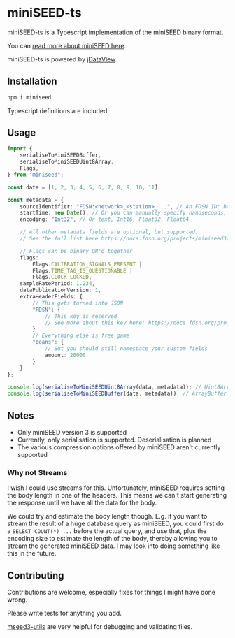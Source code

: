 # miniSEED-ts

miniSEED-ts is a Typescript implementation of the miniSEED binary format.

You can [read more about miniSEED here](https://docs.fdsn.org/projects/miniseed3/en/latest/index.html).

miniSEED-ts is powered by [jDataView](https://github.com/jDataView/jDataView).

## Installation

```sh
npm i miniseed
```

Typescript definitions are included.

## Usage

```ts
import {
	serialiseToMiniSEEDBuffer,
	serialiseToMiniSEEDUint8Array,
	Flags,
} from "miniseed";

const data = [1, 2, 3, 4, 5, 6, 7, 8, 9, 10, 11];

const metadata = {
	sourceIdentifier: "FDSN:<network>_<station>_...", // An FDSN ID: http://docs.fdsn.org/projects/source-identifiers/
	startTime: new Date(), // Or you can manually specify nanoseconds, seconds, etc
	encoding: "Int32", // Or text, Int16, Float32, Float64

	// All other metadata fields are optional, but supported.
	// See the full list here https://docs.fdsn.org/projects/miniseed3/en/latest/definition.html#field-3

	// Flags can be binary OR'd together
	flags:
		Flags.CALIBRATION_SIGNALS_PRESENT |
		Flags.TIME_TAG_IS_QUESTIONABLE |
		Flags.CLOCK_LOCKED,
	sampleRatePeriod: 1.234,
	dataPublicationVersion: 1,
    extraHeaderFields: {
        // This gets turned into JSON
        "FDSN": {
            // This key is reserved
            // See more about this key here: https://docs.fdsn.org/projects/miniseed3/en/latest/fdsn-reserved.html#fdsn-reserved-headers
        }
        // Everything else is free game
        "beans": {
            // But you should still namespace your custom fields
            amount: 20000
        }
    }
};

console.log(serialiseToMiniSEEDUint8Array(data, metadata)); // Uint8Array
console.log(serialiseToMiniSEEDBuffer(data, metadata)); // ArrayBuffer
```

## Notes

-   Only miniSEED version 3 is supported
-   Currently, only serialisation is supported. Deserialisation is planned
-   The various compression options offered by miniSEED aren't currently supported

### Why not Streams

I wish I could use streams for this. Unfortunately, miniSEED requires setting the body length in one of the headers. This means we can't start generating the response until we have all the data for the body.

We could try and estimate the body length though. E.g. if you want to stream the result of a huge database query as miniSEED, you could first do a `SELECT COUNT(*) ...` before the actual query, and use that, plus the encoding size to estimate the length of the body, thereby allowing you to stream the generated miniSEED data. I may look into doing something like this in the future.

## Contributing

Contributions are welcome, especially fixes for things I might have done wrong.

Please write tests for anything you add.

[mseed3-utils](https://github.com/EarthScope/mseed3-utils) are very helpful for debugging and validating files.
